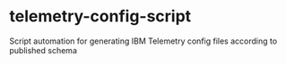 # telemetry-config-script

Script automation for generating IBM Telemetry config files according to published schema
